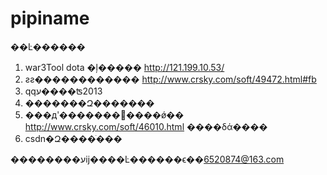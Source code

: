 pipiname
========

��Ŀ������
 1. war3Tool dota �ļ�����  http://121.199.10.53/
 2. ƨƨ������������         http://www.crsky.com/soft/49472.html#fb
 3. qqע����ʦ2013          
 4. �������Զ�������
 5. ���дʹ�������΢����ǿ�� http://www.crsky.com/soft/46010.html ����δά����
 6. csdn�Զ����ֹ���  
 
��������עĳ����Ŀ������ϵ��6520874@163.com
